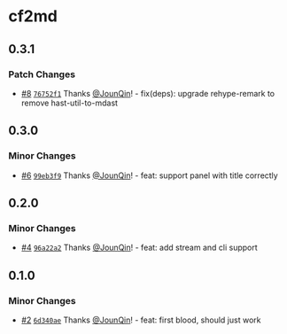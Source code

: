 # cf2md

## 0.3.1

### Patch Changes

- [#8](https://github.com/rx-ts/cf2md/pull/8) [`76752f1`](https://github.com/rx-ts/cf2md/commit/76752f1a51b944f452ac1402c308ed6b4ee358a1) Thanks [@JounQin](https://github.com/JounQin)! - fix(deps): upgrade rehype-remark to remove hast-util-to-mdast

## 0.3.0

### Minor Changes

- [#6](https://github.com/rx-ts/cf2md/pull/6) [`99eb3f9`](https://github.com/rx-ts/cf2md/commit/99eb3f92d94a675363ada11ed9ad1cafee3d44b0) Thanks [@JounQin](https://github.com/JounQin)! - feat: support panel with title correctly

## 0.2.0

### Minor Changes

- [#4](https://github.com/rx-ts/cf2md/pull/4) [`96a22a2`](https://github.com/rx-ts/cf2md/commit/96a22a2877f4707cc227fdcb3ffa262efd40f54b) Thanks [@JounQin](https://github.com/JounQin)! - feat: add stream and cli support

## 0.1.0

### Minor Changes

- [#2](https://github.com/rx-ts/cf2md/pull/2) [`6d340ae`](https://github.com/rx-ts/cf2md/commit/6d340ae48f25c66c4c1ea843c12dd9ea3c283df1) Thanks [@JounQin](https://github.com/JounQin)! - feat: first blood, should just work
